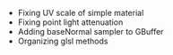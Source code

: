 - Fixing UV scale of simple material
- Fixing point light attenuation
- Adding baseNormal sampler to GBuffer
- Organizing glsl methods 